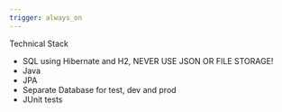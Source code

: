 ```yaml
---
trigger: always_on
---
```


Technical Stack

- SQL using Hibernate and H2, NEVER USE JSON OR FILE STORAGE!
- Java
- JPA
- Separate Database for test, dev and prod
- JUnit tests